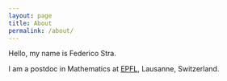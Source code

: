 ```yaml
---
layout: page
title: About
permalink: /about/
---
```


Hello, my name is Federico Stra.

I am a postdoc in Mathematics at [EPFL], Lausanne, Switzerland.

[EPFL]: https://www.epfl.ch
